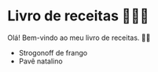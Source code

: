 # Livro de receitas 👨🏼‍🍳

Olá! Bem-vindo ao meu livro de receitas. 👋🏼

 - Strogonoff de frango
 - Pavê natalino